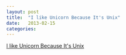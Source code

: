 ```yaml
---
layout: post
title:  "I like Unicorn Because It's Unix"
date:   2013-02-15
categories: 
---
```


[I like Unicorn Because It's Unix](http://tomayko.com/writings/unicorn-is-unix)
